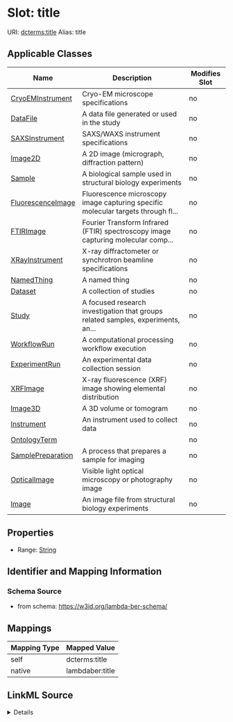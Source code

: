 

# Slot: title 



URI: [dcterms:title](http://purl.org/dc/terms/title)
Alias: title

<!-- no inheritance hierarchy -->





## Applicable Classes

| Name | Description | Modifies Slot |
| --- | --- | --- |
| [CryoEMInstrument](CryoEMInstrument.md) | Cryo-EM microscope specifications |  no  |
| [DataFile](DataFile.md) | A data file generated or used in the study |  no  |
| [SAXSInstrument](SAXSInstrument.md) | SAXS/WAXS instrument specifications |  no  |
| [Image2D](Image2D.md) | A 2D image (micrograph, diffraction pattern) |  no  |
| [Sample](Sample.md) | A biological sample used in structural biology experiments |  no  |
| [FluorescenceImage](FluorescenceImage.md) | Fluorescence microscopy image capturing specific molecular targets through fl... |  no  |
| [FTIRImage](FTIRImage.md) | Fourier Transform Infrared (FTIR) spectroscopy image capturing molecular comp... |  no  |
| [XRayInstrument](XRayInstrument.md) | X-ray diffractometer or synchrotron beamline specifications |  no  |
| [NamedThing](NamedThing.md) | A named thing |  no  |
| [Dataset](Dataset.md) | A collection of studies |  no  |
| [Study](Study.md) | A focused research investigation that groups related samples, experiments, an... |  no  |
| [WorkflowRun](WorkflowRun.md) | A computational processing workflow execution |  no  |
| [ExperimentRun](ExperimentRun.md) | An experimental data collection session |  no  |
| [XRFImage](XRFImage.md) | X-ray fluorescence (XRF) image showing elemental distribution |  no  |
| [Image3D](Image3D.md) | A 3D volume or tomogram |  no  |
| [Instrument](Instrument.md) | An instrument used to collect data |  no  |
| [OntologyTerm](OntologyTerm.md) |  |  no  |
| [SamplePreparation](SamplePreparation.md) | A process that prepares a sample for imaging |  no  |
| [OpticalImage](OpticalImage.md) | Visible light optical microscopy or photography image |  no  |
| [Image](Image.md) | An image file from structural biology experiments |  no  |






## Properties

* Range: [String](String.md)




## Identifier and Mapping Information






### Schema Source


* from schema: https://w3id.org/lambda-ber-schema/




## Mappings

| Mapping Type | Mapped Value |
| ---  | ---  |
| self | dcterms:title |
| native | lambdaber:title |




## LinkML Source

<details>
```yaml
name: title
from_schema: https://w3id.org/lambda-ber-schema/
rank: 1000
slot_uri: dcterms:title
alias: title
owner: NamedThing
domain_of:
- NamedThing
range: string

```
</details>
